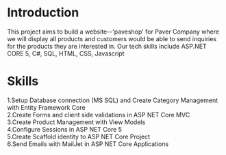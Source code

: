 # Introduction
This project aims to build a website--'paveshop' for Paver Company where we will display all products and customers would be able to send inquiries for the products they are interested in. Our tech skills include ASP.NET CORE 5, C#, SQL, HTML, CSS, Javascript

# Skills<br />
1.Setup Database connection (MS SQL) and Create Category Management with Entity Framework Core<br />
2.Create Forms and client side validations in ASP NET Core MVC<br />
3.Create Product Management with View Models<br />
4.Configure Sessions in ASP NET Core 5<br />
5.Create Scaffold identity to ASP NET Core Project<br />
6.Send Emails with MailJet in ASP NET Core Applications<br />

